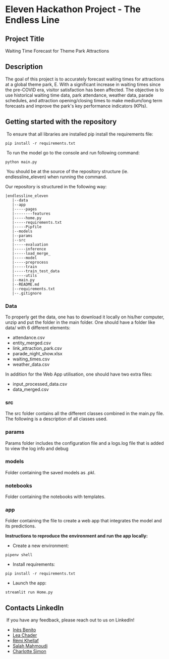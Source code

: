 # Eleven Hackathon Project - The Endless Line

## Project Title

Waiting Time Forecast for Theme Park Attractions

## Description

The goal of this project is to accurately forecast waiting times for attractions at a global theme park, E. With a significant increase in waiting times since the pre-COVID era, visitor satisfaction has been affected. The objective is to use historical waiting time data, park attendance, weather data, parade schedules, and attraction opening/closing times to make medium/long term forecasts and improve the park's key performance indicators (KPIs).


## Getting started with the repository
​
To ensure that all libraries are installed pip install the requirements file:
 
```pip install -r requirements.txt```

​
To run the model go to the console and run following command: 
 
```python main.py```

​
You should be at the source of the repository structure (ie. endlessline_eleven) when running the command.

Our repository is structured in the following way:
​
```
|endlessline_eleven
   |--data
   |--app
   |-----pages
   |--------features
   |-----home.py
   |-----requirements.txt
   |-----Pipfile
   |--models
   |--params
   |--src
   |-----evaluation
   |-----inference
   |-----load_merge_
   |-----model
   |-----preprocess
   |-----train
   |-----train_test_data
   |-----utils
   |--main.py
   |--README.md
   |--requirements.txt
   |--.gitignore
```

### Data 

To properly get the data, one has to download it locally on his/her computer, unzip and put the folder in the main folder. One should have a folder like data/ with 6 different elements:
- attendance.csv
- entity_merged.csv
- link_attraction_park.csv
- parade_night_show.xlsx
- waiting_times.csv
- weather_data.csv

In addition for the Web App utilisation, one should have two extra files:
- input_processed_data.csv
- data_merged.csv

### src
The src folder contains all the different classes combined in the main.py file. The following is a description of all classes used.

### params
Params folder includes the configuration file and a logs.log file that is added to view the log info and debug

### models
Folder containing the saved models as .pkl.

### notebooks
Folder containing the notebooks with templates.

### app
Folder containing the file to create a web app that integrates the model and its predictions.

**Instructions to reproduce the environment and run the app locally:**

- Create a new environment:

```pipenv shell```

- Install requirements:

```pip install -r requirements.txt```

- Launch the app:

```streamlit run Home.py```

## Contacts LinkedIn 
​
If you have any feedback, please reach out to us on LinkedIn!
​
- [Inès Benito](https://www.linkedin.com/in/ines-benito/)
- [Lea Chader](https://www.linkedin.com/in/lea-chader/)
- [Rémi Khellaf](https://www.linkedin.com/in/remi-khellaf/)
- [Salah Mahmoudi](https://www.linkedin.com/in/salahmahmoudi/)
- [Charlotte Simon](https://www.linkedin.com/in/charlottesmn/)
